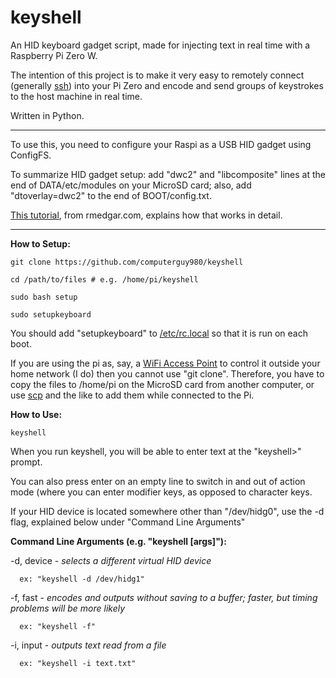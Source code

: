 # keyshell
An HID keyboard gadget script, made for injecting text in real time with a Raspberry Pi Zero W.

The intention of this project is to make it very easy to remotely connect (generally <a href="https://www.raspberrypi.org/documentation/remote-access/ssh/README.md">ssh</a>) into your Pi Zero and encode and send groups of keystrokes to the host machine in real time.

Written in Python.

----

To use this, you need to configure your Raspi as a USB HID gadget using ConfigFS.

To summarize HID gadget setup: add "dwc2" and "libcomposite" lines at the end of DATA/etc/modules on your MicroSD card; also, add "dtoverlay=dwc2" to the end of BOOT/config.txt.


<a href="https://www.rmedgar.com/blog/using-rpi-zero-as-keyboard-setup-and-device-definition">This tutorial</a>, from rmedgar.com, explains how that works in detail.

----

**How to Setup:**

    git clone https://github.com/computerguy980/keyshell
    
    cd /path/to/files # e.g. /home/pi/keyshell
    
    sudo bash setup
    
    sudo setupkeyboard
    
You should add "setupkeyboard" to <a href="https://www.raspberrypi.org/documentation/linux/usage/rc-local.md">/etc/rc.local</a> so that it is run on each boot.

If you are using the pi as, say, a <a href = "https://www.raspberrypi.org/documentation/configuration/wireless/access-point.md" > WiFi Access Point</a> to control it outside your home network (I do) then you cannot use "git clone". Therefore, you have to copy the files to /home/pi on the MicroSD card from another computer, or use <a href="https://www.raspberrypi.org/documentation/remote-access/ssh/scp.md">scp</a> and the like to add them while connected to the Pi.

**How to Use:**

    keyshell

When you run keyshell, you will be able to enter text at the "keyshell>" prompt.

You can also press enter on an empty line to switch in and out of action mode (where you can enter modifier keys, as opposed to character keys.

If your HID device is located somewhere other than "/dev/hidg0", use the -d flag, explained below under "Command Line Arguments"

<b>Command Line Arguments (e.g. "keyshell [args]"):</b>
  
  -d, device - <i>selects a different virtual HID device</i>
  
      ex: "keyshell -d /dev/hidg1"
  
  -f, fast - <i>encodes and outputs without saving to a buffer; faster, but timing problems will be more likely</i>
  
      ex: "keyshell -f"
      
  -i, input - <i>outputs text read from a file</i>
  
      ex: "keyshell -i text.txt"
